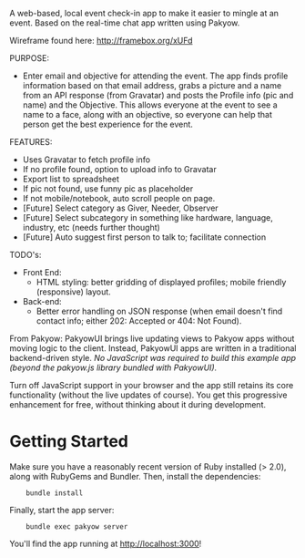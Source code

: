 A web-based, local event check-in app to make it easier to mingle at an event. Based on the real-time chat app written using Pakyow.

Wireframe found here:
http://framebox.org/xUFd

PURPOSE:
* Enter email and objective for attending the event. The app finds profile information based on that email address, grabs a picture and a name from an API response (from Gravatar) and posts the Profile info (pic and name) and the Objective.  This allows everyone at the event to see a name to a face, along with an objective, so everyone can help that person get the best experience for the event.

FEATURES:
* Uses Gravatar to fetch profile info
* If no profile found, option to upload info to Gravatar
* Export list to spreadsheet
* If pic not found, use funny pic as placeholder
* If not mobile/notebook, auto scroll people on page.
* [Future] Select category as Giver, Needer, Observer
* [Future] Select subcategory in something like hardware, language, industry, etc (needs further thought)
* [Future] Auto suggest first person to talk to; facilitate connection


TODO's:
* Front End:
	* HTML styling: better gridding of displayed profiles; mobile friendly (responsive) layout. 
* Back-end:
	* Better error handling on JSON response (when email doesn't find contact info; either 202: Accepted or 404: Not Found).


From Pakyow:
PakyowUI brings live updating views to Pakyow apps without moving logic to the
client. Instead, PakyowUI apps are written in a traditional backend-driven
style. *No JavaScript was required to build this example app (beyond the
pakyow.js library bundled with PakyowUI).*

Turn off JavaScript support in your browser and the app still retains its core
functionality (without the live updates of course). You get this progressive
enhancement for free, without thinking about it during development.


# Getting Started

Make sure you have a reasonably recent version of Ruby installed (> 2.0), along
with RubyGems and Bundler. Then, install the dependencies:

		bundle install

Finally, start the app server:

		bundle exec pakyow server

You'll find the app running at [http://localhost:3000](http://localhost:3000)!
